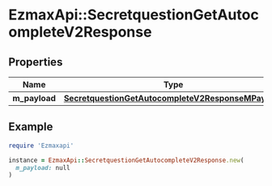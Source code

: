 # EzmaxApi::SecretquestionGetAutocompleteV2Response

## Properties

| Name | Type | Description | Notes |
| ---- | ---- | ----------- | ----- |
| **m_payload** | [**SecretquestionGetAutocompleteV2ResponseMPayload**](SecretquestionGetAutocompleteV2ResponseMPayload.md) |  |  |

## Example

```ruby
require 'Ezmaxapi'

instance = EzmaxApi::SecretquestionGetAutocompleteV2Response.new(
  m_payload: null
)
```

